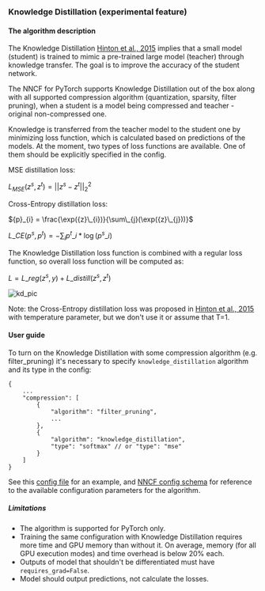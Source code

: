 ### Knowledge Distillation (experimental feature)

#### The algorithm description
The Knowledge Distillation [Hinton et al., 2015](https://arxiv.org/pdf/1503.02531.pdf)
implies that a small model (student) is trained to mimic a pre-trained large model (teacher) through knowledge 
transfer. The goal is to improve the accuracy of the student network. 

The NNCF for PyTorch supports Knowledge Distillation out of the box along with all supported compression algorithm 
(quantization, sparsity, filter pruning), when a student is a model being compressed and teacher - original 
non-compressed one.  

Knowledge is transferred from the teacher model to the student one by minimizing loss function, which is calculated 
based on predictions of the models. At the moment, two types of loss functions are available. 
One of them should be explicitly specified in the config.
 
MSE distillation loss:
 
${L}_{MSE}(z^{s}, z^{t}) = || z^s - z^t ||_2^2$
 
Cross-Entropy distillation loss:
 
${p}_{i} = \frac{\exp({z}\_{i})}{\sum\_{j}(\exp({z}\_{j}))}$
 
${L}\_{CE}({p}^{s}, {p}^{t}) = -\sum_{i}{p}^{t}\_{i}*\log({p}^{s}\_{i})$
 
The Knowledge Distillation loss function is combined with a regular loss function, so overall loss function will be
computed as:
  
 $L = {L}\_{reg}({z}^{s}, y) + {L}\_{distill}({z}^{s}, {z}^{t})$
  
 ![kd_pic](../pics/knowledge_distillation.png)
  
  Note: the Cross-Entropy distillation loss was proposed in [Hinton et al., 2015](https://arxiv.org/pdf/1503.02531.pdf) 
  with temperature parameter, but we don't use it or assume that T=1.
  
#### User guide

To turn on the Knowledge Distillation with some compression algorithm (e.g. filter_pruning) it's necessary to
specify `knowledge_distillation` algorithm and its type in the config:
```
{
    ...
    "compression": [
        {
            "algorithm": "filter_pruning",
            ...
        },
        {
            "algorithm": "knowledge_distillation",
            "type": "softmax" // or "type": "mse"
        }
    ]
}
```
See this [config file](../../examples/torch/classification/configs/pruning/resnet34_pruning_geometric_median_kd.json) for an example, and [NNCF config schema](https://openvinotoolkit.github.io/nncf/) for reference to the available configuration parameters for the algorithm.

##### Limitations

- The algorithm is supported for PyTorch only.
- Training the same configuration with Knowledge Distillation requires more time and GPU memory than without it. 
On average, memory (for all GPU execution modes) and time overhead is below 20% each.
- Outputs of model that shouldn't be differentiated must have `requires_grad=False`.
- Model should output predictions, not calculate the losses.



